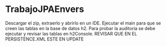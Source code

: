 # TrabajoJPAEnvers

Descargar el zip, extraerlo y abrirlo en un IDE. Ejecutar el main para que se creen las tablas en la base de datos h2.
Para probar la auditoria se debe ejecutar y revisar las tablas en h2Console.
REVISAR QUE EN EL PERSISTENCE.XML ESTE EN UPDATE
